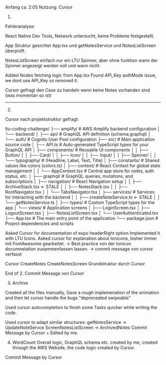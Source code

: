 

Anfang ca. 2:05
Nutzung: Cursor

1. 
Fehleranalyse: 

React Native Dev Tools, Network untersucht, keine Probleme festgestellt. 

App Struktur gesichtet App.tsx und getNotesService und NotesListScreen überprüft.  

NotesListScreen einfach nur ein LTU Spinner, aber ohne funktion wann der Spinner angezeigt werden soll und wann nicht.

Added Nodes fetching logic from App.tsx
Found API_Key authMode issue, we dont use API_Key so removed it.

Cursor gefragt den Case zu handeln wenn keine Notes vorhanden sind (was momentan so ist)

----------------------------------
2.

Cursor nach projektstruktur gefragt: 

ltu-coding-challenge/
├── amplify/              # AWS Amplify backend configuration
│   └── backend/
│       ├── api/          # GraphQL API definition (schema.graphql)
│       └── auth/         # Cognito User Pool configuration
├── src/                  # Main application source code
│   ├── API.ts            # Auto-generated TypeScript types for your GraphQL API
│   ├── components/       # Reusable UI components
│   │   ├── Button/
│   │   ├── Card/
│   │   ├── Icon/
│   │   ├── Input/
│   │   ├── Spinner/
│   │   └── typography/   # (Headline, Label, Text, Title)
│   ├── constants/        # Shared values like colors (colors.ts)
│   ├── context/          # React Context for global state management
│   │   └── AppContext.tsx # Central app store for notes, auth status, etc.
│   ├── graphql/          # GraphQL queries, mutations, and subscriptions
│   ├── navigation/       # React Navigation setup
│   │   ├── ArchiveStack.tsx  <- STALE
│   │   ├── NotesStack.tsx
│   │   ├── RootNavigator.tsx
│   │   └── TabsNavigator.tsx
│   ├── services/         # Services for interacting with the backend
│   │   ├── createNoteService.ts <- STALE
│   │   └── getNotesService.ts
│   ├── types/            # Custom TypeScript types for the app
│   └── views/            # Application screens
│       ├── LoginScreen.tsx
│       ├── LogoutScreen.tsx
│       ├── NotesListScreen.tsx
│       └── UserAuthenticated.tsx
├── App.tsx               # The main entry point of the application
└── package.json          # Project dependencies and scripts

Asked  Cursor for documentation  of expo headerRight option
Implemented it with LTU Icons. 
Asked cursor for explanation about Ionicons, bisher immer mit FontAwesome gearbeitet. 
-> Best practice von der Ionicon documnetation zusammenfassen lassen. 
-> commit message von cursor verfasst

Cursor CreateNotes
CreateNotesScreen Grundstruktur durch Cursor

End of 2. Commit Message von Cursor 

3. Archive 

Created all the files manually,
Gave a rough implemenation of the animation and then let cursor handle the bugs "depreceated swipeable" 

Used cursor autocompletion to finish some Tasks quicker while writing the code. 

Used cursor to adapt similar structures: 
getNotesService -> UpdateNoteServce
ScreenNotesListScreen -> ArchivedNotes
Commit  Message by Cursor + Edited by me. 

4. WordCount
Overall logic, GraphQL schema etc. created by me, created through the AWS Website, the code logic created by Cursor. 

Commit Message by Cursor






